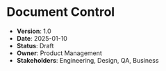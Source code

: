 # Document Control

- **Version**: 1.0  
- **Date**: 2025-01-10
- **Status**: Draft
- **Owner**: Product Management
- **Stakeholders**: Engineering, Design, QA, Business
